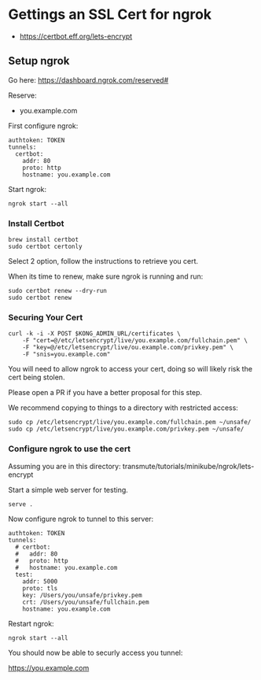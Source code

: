 # Gettings an SSL Cert for ngrok

- https://certbot.eff.org/lets-encrypt

## Setup ngrok

Go here: https://dashboard.ngrok.com/reserved#

Reserve:
- you.example.com

First configure ngrok:

```
authtoken: TOKEN
tunnels:
  certbot:
    addr: 80
    proto: http
    hostname: you.example.com
```

Start ngrok:

```
ngrok start --all
```

### Install Certbot

```
brew install certbot
sudo certbot certonly
```

Select 2 option, follow the instructions to retrieve you cert.

When its time to renew, make sure ngrok is running and run:

```
sudo certbot renew --dry-run
sudo certbot renew
```

### Securing Your Cert

```
curl -k -i -X POST $KONG_ADMIN_URL/certificates \
    -F "cert=@/etc/letsencrypt/live/you.example.com/fullchain.pem" \
    -F "key=@/etc/letsencrypt/live/ou.example.com/privkey.pem" \
    -F "snis=you.example.com"
```

You will need to allow ngrok to access your cert, doing so will likely risk the cert being stolen.

Please open a PR if you have a better proposal for this step.

We recommend copying to things to a directory with restricted access:

```
sudo cp /etc/letsencrypt/live/you.example.com/fullchain.pem ~/unsafe/
sudo cp /etc/letsencrypt/live/you.example.com/privkey.pem ~/unsafe/
```

### Configure ngrok to use the cert

Assuming you are in this directory: transmute/tutorials/minikube/ngrok/lets-encrypt

Start a simple web server for testing.

```
serve .
```

Now configure ngrok to tunnel to this server:

```
authtoken: TOKEN
tunnels:
  # certbot:
  #   addr: 80
  #   proto: http
  #   hostname: you.example.com
  test:
    addr: 5000
    proto: tls
    key: /Users/you/unsafe/privkey.pem
    crt: /Users/you/unsafe/fullchain.pem
    hostname: you.example.com
```

Restart ngrok:

```
ngrok start --all
```

You should now be able to securly access you tunnel:

https://you.example.com

